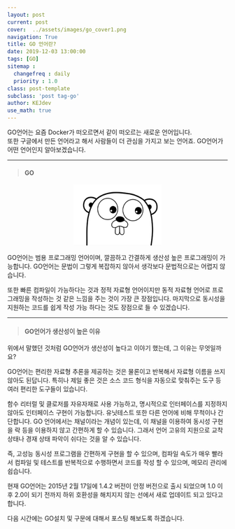 ```yaml
---
layout: post
current: post
cover:  ../assets/images/go_cover1.png
navigation: True
title: GO 언어란? 
date: 2019-12-03 13:00:00
tags: [GO]
sitemap :
  changefreq : daily
  priority : 1.0
class: post-template
subclass: 'post tag-go'
author: KEJdev
use_math: true
---  
```



GO언어는 요즘 Docker가 떠오르면서 같이 떠오르는 새로운 언어입니다.   
또한 구글에서 만든 언어라고 해서 사람들이 더 관심을 가지고 보는 언어죠. GO언어가 어떤 언어인지 알아보겠습니다.  

-------


> #### GO   

<center><img src="../assets/images/goicon.png" width="200" height="140"></center>   

GO언어는 범용 프로그래밍 언어이며, 깔끔하고 간결하게 생산성 높은 프로그래밍이 가능합니다. GO언어는 문법이 그렇게 복잡하지 않아서 생각보다 문법적으로는 어렵지 않습니다.  

또한 빠른 컴파일이 가능하다는 것과 정적 자료형 언어이지만 동적 자료형 언어로 프로그래밍을 작성하는 것 같은 느낌을 주는 것이 가장 큰 장점입니다. 마지막으로 동시성을 지원하는 코드를 쉽게 작성 가능 하다는 것도 장점으로 들 수 있겠습니다.  

-------


> #### GO언어가 생산성이 높은 이유  


위에서 말했던 것처럼 GO언어가 생산성이 높다고 이야기 했는데, 그 이유는 무엇일까요?

GO언어는 편리한 자료형 추론을 제공하는 것은 물론이고 반복해서 자료형 이름을 쓰지 않아도 된답니다. 특히나 제일 좋은 것은 소스 코드 형식을 자동으로 맞춰주는 도구 등 여러 편리한 도구들이 있습니다.

함수 리터럴 및 클로저를 자유자재로 사용 가능하고, 명시적으로 인터페이스를 지정하지 않아도 인터페이스 구현이 가능합니다. 유닛테스트 또한 다른 언어에 비해 무척이나 간단합니다. GO 언어에서는 채널이라는 개념이 있는데, 이 채널을 이용하여 동시성 구현을 락 등을 이용하지 않고 간편하게 할 수 있습니다. 그래서 언어 고유의 지원으로 교착 상태나 경재 상태 파악이 쉬다는 것을 알 수 있습니다.  

즉, 고성능 동시성 프로그램을 간편하게 구현을 할 수 있으며, 컴파일 속도가 매우 빨라서 컴파일 및 테스트를 반복적으로 수행하면서 코드를 작성 할 수 있으며, 메모리  관리에 쉽습니다.

현재 GO언어는 2015년 2월 17일에 1.4.2 버전이 안정 버전으로 출시 되었으며 1.0 이후 2.0이 되기 전까지 하위 호환성을 해치지지 않는 선에서 새로 업데이트 되고 있다고 합니다. 

다음 시간에는 GO설치 및 구문에 대해서 포스팅 해보도록 하겠습니다.  

